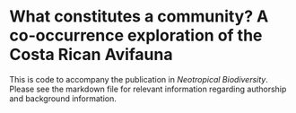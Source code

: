# What constitutes a community? A co-occurrence exploration of the Costa Rican Avifauna

This is code to accompany the publication in *Neotropical Biodiversity*. Please see the markdown file for relevant information regarding authorship and background information.
